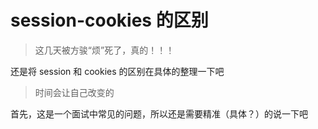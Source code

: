 <!--
 * @Author: DuYa
 * @LastEditors: DuYa
 -->

# session-cookies 的区别

> 这几天被方骏“烦”死了，真的！！！

还是将 session 和 cookies 的区别在具体的整理一下吧

> 时间会让自己改变的

首先，这是一个面试中常见的问题，所以还是需要精准（具体？）的说一下吧
